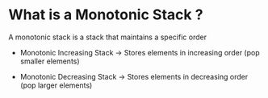 # What is a Monotonic Stack ?

A monotonic stack is a stack that maintains a specific order

- Monotonic Increasing Stack -> Stores elements in increasing order (pop smaller elements)

- Monotonic Decreasing Stack -> Stores elements in decreasing order (pop larger elements)
